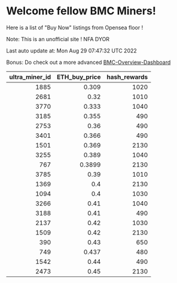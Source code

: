 # Welcome fellow BMC Miners!
Here is a list of "Buy Now" listings from Opensea floor !

Note: This is an unofficial site ! NFA DYOR

Last auto update at: Mon Aug 29 07:47:32 UTC 2022

Bonus: Do check out a more advanced [BMC-Overview-Dashboard](https://dune.com/defifunk/BMC-Overview-Dashboard)


|   ultra_miner_id |   ETH_buy_price |   hash_rewards |
|-----------------:|----------------:|---------------:|
|             1885 |          0.309  |           1020 |
|             2681 |          0.32   |           1010 |
|             3770 |          0.333  |           1040 |
|             3185 |          0.355  |            490 |
|             2753 |          0.36   |            490 |
|             3401 |          0.366  |            490 |
|             1501 |          0.369  |           2130 |
|             3255 |          0.389  |           1040 |
|              767 |          0.3899 |           2130 |
|             3785 |          0.39   |           1010 |
|             1369 |          0.4    |           2130 |
|             1094 |          0.4    |           1030 |
|             3266 |          0.41   |           1040 |
|             3188 |          0.41   |            490 |
|             2137 |          0.42   |           1030 |
|             1509 |          0.42   |           2130 |
|              390 |          0.43   |            650 |
|              749 |          0.437  |            480 |
|             1542 |          0.44   |            490 |
|             2473 |          0.45   |           2130 |